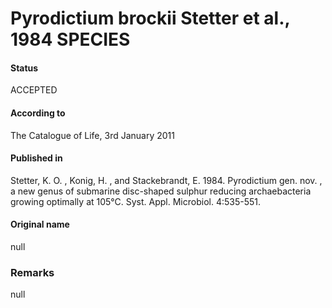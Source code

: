 # Pyrodictium brockii Stetter et al., 1984 SPECIES

#### Status
ACCEPTED

#### According to
The Catalogue of Life, 3rd January 2011

#### Published in
Stetter, K. O. , Konig, H. , and Stackebrandt, E. 1984. Pyrodictium gen. nov. , a new genus of submarine disc-shaped sulphur reducing archaebacteria growing optimally at 105°C. Syst. Appl. Microbiol. 4:535-551.

#### Original name
null

### Remarks
null